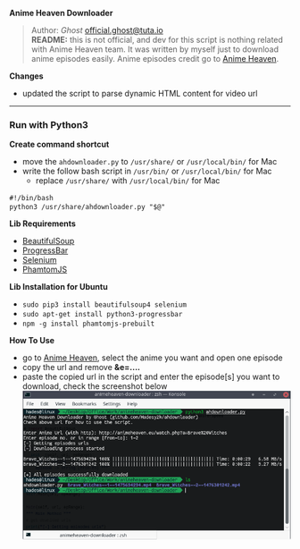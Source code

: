 **Anime Heaven Downloader**  
> Author: *Ghost* [official.ghost@tuta.io](mailto:official.ghost@tuta.io)  
> **README:** this is not official, and dev for this script is nothing related with Anime Heaven team. It was written by myself  just to download anime episodes easily. Anime episodes credit go to [Anime Heaven](http://animeheaven.eu/).  


**Changes**
- updated the script to parse dynamic HTML content for video url

---
### Run with Python3

**Create command shortcut**
- move the `ahdownloader.py` to `/usr/share/` or `/usr/local/bin/` for Mac
- write the follow bash script in `/usr/bin/` or `/usr/local/bin/` for Mac
	- replace `/usr/share/` with `/usr/local/bin/` for Mac 
```
#!/bin/bash
python3 /usr/share/ahdownloader.py "$@"
```

**Lib Requirements**  
- [BeautifulSoup](https://pypi.python.org/pypi/beautifulsoup4)  
- [ProgressBar](https://pypi.python.org/pypi/progressbar2)  
- [Selenium](https://pypi.python.org/pypi/selenium)
- [PhamtomJS](http://phantomjs.org/)

**Lib Installation for Ubuntu**
- `sudo pip3 install beautifulsoup4 selenium`
- `sudo apt-get install python3-progressbar`
- `npm -g install phamtomjs-prebuilt`

**How To Use**  
- go to [Anime Heaven](http://animeheaven.eu/), select the anime you want and open one episode  
- copy the url and remove **&e=....**  
- paste the copied url in the script and enter the episode[s] you want to download, check the screenshot below  
![screenshot](https://raw.githubusercontent.com/Hadesy2k/ahdownloader/master/screenshot.png)
